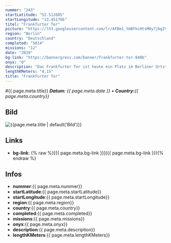 ```yaml
---
nummer: "243"
startLatitude: "52.512885"
startLongitude: "13.451796"
titel: "Frankfurter Tor"
picture: "https://lh3.googleusercontent.com/lr/AFBm1_YmBFkcHtsM0y7jbgIVAEK_uOC232HBlTnbP6EciuXhiEzG5spkMm1NbLx1mRW0I5V6i-YeejcpL86wqTl7vrYESjmNmPMoc0Uv1cIIjgbUNKfQ5h1Be9FNoLUn0BFH2PaHA9TzSdscO9lZvpgog5WN6r8W6g5kwC71wiBZFEExmn4GKfZRA4WtbswrLPfrGEkd6rPZx2_kAuZTDb7of-zBWcCTlD7CO-4MMB8T80vZNWCJzE_xT9ase6rqHmm5cW8nZowhd-mFe3jEmvciO51Da8Bb5tmpEAQY8eYK0cYwBsEA_x1RiC13538QvVZIChjtz1U24tRZIsOvkaSETuMm9CN-li4An6_rXrLZQFbWt_5F2ibQ_ZSB08LkGvSdQIsOt44ojEbxjvcxWJVzwq6ZCKxXIGcuASVn6MZ1-yiIDf7Be4IqoNoRAyODl0mcN3sq9fca1uuADa-6Qwd_ytu9PF01OvVplSkuXvgrdNhuhnh-_Elet82CaFUYWX2nnRZgy2LyHKoIZELdOpObXnmXi8noJPSC55BDjACV6Qguz9OEJsv50u6P740G8xglZrJg4ORKo6Zvr_J9JzhzZglnHWsLT-tnuF6Ni-vVHtH4axHlhdD1ZWB2EnMjzav5ZQlyXVb3mz13f9cctFtOKFp-paQd6OnrQV9HdNS7QOBZCywZwPwTKr5NXZvWAwf4Tl_XLawPEsBsZyq3ItxVWZ70djfUDfoLwbO5Ln6zvPCr61I0BCK0Qjj3gcjUI_dPL3j4JJPj21TxamgT9YVdThs0PnyWmNztxKIHawjdQiXX4s7OEeuHGYWFAkixV4-1PY6WzK9Jge2a2fi89N9NeMKFJhAwSBk"
region: "Berlin"
country: "Deutschland"
completed: "5814"
missions: "12"
date: "2019"
bg-link: "https://bannergress.com/banner/frankfurter-tor-940b"
onyx: "0"
description: "Das Frankfurter Tor ist heute ein Platz im Berliner Ortsteil Friedrichshain am östlichen Ende der Karl-Marx-Allee. Obwohl der Name es vermuten lässt."
lengthKMeters: "4,15"
title: "Frankfurter Tor"
---
```


#{{ page.meta.title}}
_**Datum:** {{ page.meta.date }} • **Country:**{{ page.meta.country}}_

## Bild
![{{page.meta.title | default('Bild')}}]({{page.meta.picture}})

## Links
- **bg-link**: {% raw %}[{{ page.meta.bg-link }}]({{ page.meta.bg-link }}){% endraw %}

## Infos
- **nummer**:{{ page.meta.nummer}}
- **startLatitude**:{{ page.meta.startLatitude}}
- **startLongitude**:{{ page.meta.startLongitude}}
- **region**:{{ page.meta.region}}
- **country**:{{ page.meta.country}}
- **completed**:{{ page.meta.completed}}
- **missions**:{{ page.meta.missions}}
- **onyx**:{{ page.meta.onyx}}
- **description**:{{ page.meta.description}}
- **lengthKMeters**:{{ page.meta.lengthKMeters}}

